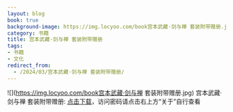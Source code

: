 ```yaml
---
layout: blog
book: true
background-image: https://img.locyoo.com/book宫本武藏·剑与禅 套装附带赠册.jpg
category: 书籍
title: 宫本武藏·剑与禅 套装附带赠册
tags:
- 书籍
- 文化
redirect_from:
  - /2024/03/宫本武藏·剑与禅 套装附带赠册/
---
```

![](https://img.locyoo.com/book宫本武藏·剑与禅 套装附带赠册.jpg)
宫本武藏·剑与禅 套装附带赠册: <a name = "ref1" href="https://url18.ctfile.com/f/50983618-1418300564-a50c93?p=3619">点击下载</a>，访问密码请点击右上方“关于”自行查看